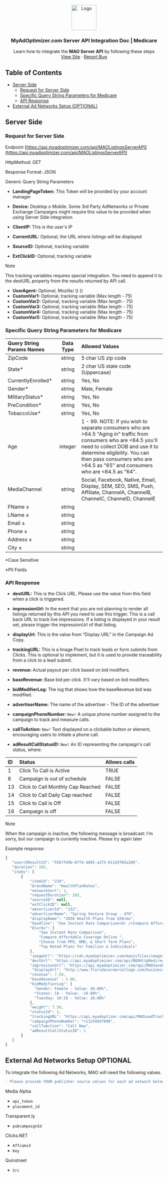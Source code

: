 <p align="center">
  <a href="https://myadoptimizer.com/">
    <img src="https://myadoptimizer.com/img/logo-blk.svg" alt="Logo" height="80">
  </a>
  <h3 align="center">MyAdOptimizer.com Server API Integration Doc | Medicare</h3>
  <p align="center">
    Learn how to integrate the <strong>MAO Server API</strong> by following these steps
    <br />
    <a href="https://myadoptimizer.com">View Site</a>
    ·
    <a href="https://myadoptimizer.com/contact">Report Bug</a>
  </p>
</p>

## Table of Contents

* [Server Side](#server-side)
    * [Request for Server Side](#request-for-server-side)
    * [Specific Query String Parameters for Medicare](#specific-query-string-parameters-for-medicare)
    * [API Response](#api-response)
* [External Ad Networks Setup (OPTIONAL)](#external-ad-networks-setup-optional)

## Server Side

### Request for Server Side

Endpoint [https://api.myadoptimizer.com/api/MAOListingsServerAPI](https://api.myadoptimizer.com/api/MAOListingsServerAPI)

HttpMethod: GET

Response Format: JSON

Generic Query String Parameters

* **LandingPageToken:** This Token will be provided by your account manager
* **Device:** Desktop o Mobile. Some 3rd Party AdNetworks or Private Exchange Campaigns might require this value to be provided when using Server Side integration
* **ClientIP:** This is the user's IP
* **CurrentURL:** Optional, the URL where listings will be displayed
* **SourceID:** Optional, tracking variable

* **ExtClickID:** Optional, tracking variable
> [!NOTE]
> This tracking variables requires special integration. You need to append it to the destURL property from the results returned by API call.

* **UserAgent:** Optional,  Mozilla/<version> (<system-information>) <platform> (<platform-details>) <extensions>
* **CustomVar1:** Optional, tracking variable (Max length - 75)
* **CustomVar2:** Optional, tracking variable (Max length - 75)
* **CustomVar3:** Optional, tracking variable (Max length - 75)
* **CustomVar4:** Optional, tracking variable (Max length - 75)
* **CustomVar5:** Optional, tracking variable (Max length - 75)


<h3>Specific Query String Parameters for <strong>Medicare</strong></h3>

| Query String Params Names | Data Type | Allowed Values |
| :------------------------ | :-------: | :------------- |
| ZipCode            | string | 5 char US zip code              |
| State*              | string | 2 char US state code (Uppercase) |
| CurrentlyEnrolled*  | string | Yes, No |
| Gender*             | string | Male, Female |
| MilitaryStatus*     | string | Yes, No |
| PreCondition*       | string | Yes, No |
| TobaccoUse*         | string | Yes, No |
| Age                | integer | 1 - 99.  NOTE: If you wish to separate consumers who are >64.5 "Aging in" traffic from consumers who are <64.5 you'll need to collect DOB and use it to determine eligibility.  You can then pass consumers who are >64.5 as "65" and consumers who are <64.5 as "64". |
| MediaChannel                | string    | Social, Facebook, Native, Email, Display, SEM, SEO, SMS, Push, Affiliate, ChannelA, ChannelB, ChannelC, ChannelD, ChannelE |
| FName ±                    | string    |  |
| LName ±                    | string    |  |
| Email ±                    | string    |  |
| Phone ±                    | string    |  |
| Address ±                  | string    |  |
| City ±                     | string    |  |

*Case Sensitive

±PII Fields

### API Response

* **destURL:** This is the Click URL. Please use the value from this field when a click is triggered.

* **impressionUrl:** In the event that you are not planning to render all listings returned by this API you need to use this trigger. This is a call back URL to track live impressions. If a listing is displayed in your result set, please trigger the impressionUrl of that listing.

* **displayUrl:** This is the value from “Display URL” in the Campaign Ad Copy.

* **trackingURL:** This is a Image Pixel to track leads or form submits from Clicks. This is optional to implement, but it is used to provide traceability from a click to a lead submit.

* **revenue:** Actual payout per click based on bid modifiers.

* **baseRevenue:** Base bid per click. It'll vary based on bid modifiers.

* **bidModifierLog:** The log that shows  how the baseRevenue bid was modified.

* **advertiserName:** The name of the advertiser - The ID of the advertiser

* **campaignPhoneNumber:** `New!` A unique phone number assigned to the campaign to track and measure calls.

* **callToAction:** `New!` Text displayed on a clickable button or element, encouraging users to initiate a phone call.

* **adResultCallStatusID:** `New!` An ID representing the campaign's call status, where:

| ID | Status                           | Allows calls |
| :--| :------------------------------- | :------------|
|1   | Click To Call is Active          | TRUE         |  
|8   | Campaign is out of schedule      | FALSE        |
|13  | Click to Call Monthly Cap Reached| FALSE        |
|14  | Click to Call Daily Cap reached  | FALSE        |
|15  | Click to Call is Off             | FALSE        |
|16  | Campaign is off                  | FALSE        |

> [!NOTE]
> When the campaign is inactive, the following message is broadcast: I'm sorry, but our campaign is currently inactive. Please try again later


Example response:
 ```javascript
{
    "searchResultId": "5567f49b-6ff4-4895-a275-011d3f05a289",
    "duration": 105,
    "items": [
        {
            "itemId": "229",
            "brandName": "HealthPlanRates",
            "networkSort": 1,
            "requestDuration": 103,
            "sourceID": null,
            "extClickID": null,
            "advertiserId": "152",
            "advertiserName": "Spring Venture Group - 470",
            "displayName": "2020 Health Plans from $59/mo",
            "headline": "See Instant Rate Comparison<br />Compare Affordable Coverage Online <br />Choose from PPO, HMO, & Short Term Plans<br />Top Rated Plans for Families & Individuals",
            "blurbs": [
                "See Instant Rate Comparison",
                "Compare Affordable Coverage Online ",
                "Choose from PPO, HMO, & Short Term Plans",
                "Top Rated Plans for Families & Individuals"
            ],
            "imageUrl": "https://cdn.myadoptimizer.com/maojsfiles/images/LogoAdvertiser_000000_6397b505-02ab-4986-967b-237fb9608fd6.JPG",
            "destUrl": "https://api.myadoptimizer.com/api/MAOHttpRedirect?src=https%3A%2F%2Finfo.floridacareercollege.com%2Fbusiness-office-administration%2F%3Fadkey%3DIS1CAEXN00%26ctc%3D877-425-6149%26utm_source%3Dcexplorer%26utm_medium%3Dcpc%26utm_campaign060118-fcc-cpc%26utm_content%3DFCC-Business%26CCK%3Dacbb214a-e69e-4394-bea0-3b48f6997cca%7Cfcc_business%26t%3DtestClickID&LandingPageID=43&EventID=acbb214a-e69e-4394-bea0-3b48f6997cca&AdNetworkAPIID=44&cpc=7.50&Brand=Florida Career College&Title=Earn A Business Office Administration Diploma - Start Building A Future You Can Be Proud Of&CB=1VawjEjip8ij5oaSZJZ0mw==&M=4XarSvqYDCayCqZpzLZFSg==&Weight=7.50&BidModifiers=50.00&NetworkAdID=458&SourceID=&LandingPageURL=",
            "impressionUrl": "https://api.myadoptimizer.com/api/MAOSaveResults?LandingPageID=43&AdNetworkAPIID=44&EventID=acbb214a-e69e-4394-bea0-3b48f6997cca&AdCampaignID=458&RequestTypeID=4",
             "displayUrl": "http://www.floridacareercollege.com/business-office-administration",
            "revenue": 7.50,
            "baseRevenue" : 5.00,
            "bidModifierLog": [
              "Gender: Female - Value: 50.00%",
              "States: CA - Value: -10.00%",
              "Tuesday: 14:18 - Value: 10.00%"
            ],
            "weight": 7.50,
            "statusId": 1,
            "trackingURL": "https://api.myadoptizer.com/api/MAOLeadTracking?AdNetworkAPIID=27&LandingPageID=24&EventID=8b448cc4-da0b-4f70-b180-c0c883282a49&IP=128.1.1.1&AdCampaignID=168",
            "campaignPhoneNumber": "+11234567890",
            "callToAction": "Call Now",
            "adResultCallStatusID": 1
        }
    ]
}
```

## External Ad Networks Setup OPTIONAL

To integrate the following Ad Networks, MAO will need the following values.
```diff
- Please provide YOUR publisher source values for each ad network below.
```
Media Alpha
* `api_token` 
* `placement_id`

Transparent.ly
* `pubcampaignId`

Clicks.NET
* `Affcamid`
* `Key`

Quinstreet
* `Src`
